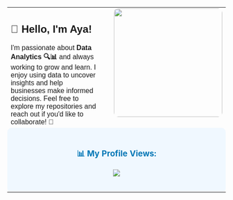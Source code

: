 <table style="width: 100%; table-layout: fixed;">
  <tr>
    <td style="text-align: left; padding-right: 20px; font-family: 'Arial', sans-serif; vertical-align: top;">
      <h2>👋 Hello, I'm Aya!</h2>
      I'm passionate about <b>Data Analytics 🔍📊</b> and always working to grow and learn.  
      I enjoy using data to uncover insights and help businesses make informed decisions.  
      Feel free to explore my repositories and reach out if you'd like to collaborate! 🚀
    </td>
    <td style="text-align: right; padding-left: 20px; vertical-align: top;">
      <img src="https://github.com/user-attachments/assets/9e255e21-25b6-4cd1-9906-ecc40ebcc11d" width="250" style="border-radius: 10px;" />
    </td>
  </tr>
  <tr>
    <td colspan="2" style="text-align: center; background-color: #f0f8ff; padding: 20px; border-radius: 10px;">
      <h3 style="color: #0077b6;">📊 My Profile Views:</h3>
      <p align="center">
        <img src="https://komarev.com/ghpvc/?username=yourusername&color=blue" />
      </p>
    </td>
  </tr>
</table>
